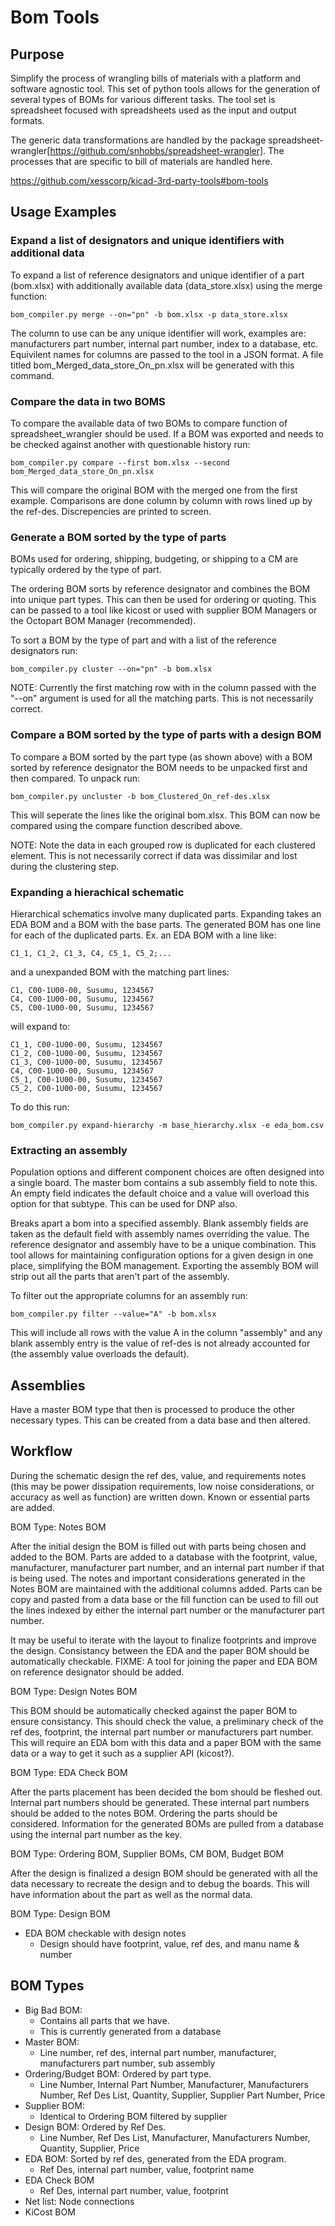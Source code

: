 # Bom Tools
## Purpose
Simplify the process of wrangling bills of materials with a platform and software agnostic tool.
This set of python tools allows for the generation of several types of BOMs for various different tasks.
The tool set is spreadsheet focused with spreadsheets used as the input and output formats.

The generic data transformations are handled by the package spreadsheet-wrangler[https://github.com/snhobbs/spreadsheet-wrangler].
The processes that are specific to bill of materials are handled here.

https://github.com/xesscorp/kicad-3rd-party-tools#bom-tools

## Usage Examples
### Expand a list of designators and unique identifiers with additional data
To expand a list of reference designators and unique identifier of a part (bom.xlsx) with
additionally available data (data_store.xlsx) using the merge function:
```
bom_compiler.py merge --on="pn" -b bom.xlsx -p data_store.xlsx
```
The column to use can be any unique identifier will work, examples are: manufacturers part number, internal part number, index to a database, etc.
Equivilent names for columns are passed to the tool in a JSON format. A file titled bom_Merged_data_store_On_pn.xlsx will be generated with this command.

### Compare the data in two BOMS
To compare the available data of two BOMs to compare function of spreadsheet_wrangler should be used. If a BOM was exported
and needs to be checked against another with questionable history run:
```
bom_compiler.py compare --first bom.xlsx --second bom_Merged_data_store_On_pn.xlsx
```
This will compare the original BOM with the merged one from the first example.
Comparisons are done column by column with rows lined up by the ref-des.
Discrepencies are printed to screen.

### Generate a BOM sorted by the type of parts
BOMs used for ordering, shipping, budgeting, or shipping to a CM are typically ordered by the type of part.

The ordering BOM sorts by reference designator and combines the BOM into unique part types.
This can then be used for ordering or quoting.
This can be passed to a tool like kicost or used with supplier BOM Managers or the Octopart BOM Manager (recommended).

To sort a BOM by the type of part and with a list of the reference designators run:
```
bom_compiler.py cluster --on="pn" -b bom.xlsx
```
NOTE: Currently the first matching row with in the column passed with the "--on" argument is used for all the matching parts. This is not necessarily correct.

### Compare a BOM sorted by the type of parts with a design BOM
To compare a BOM sorted by the part type (as shown above) with a BOM sorted by reference designator the BOM needs to be unpacked first and then compared.
To unpack run:
```
bom_compiler.py uncluster -b bom_Clustered_On_ref-des.xlsx
```
This will seperate the lines like the original bom.xlsx. This BOM can now be compared using the compare function described above.

NOTE: Note the data in each grouped row is duplicated for each clustered element. This is not necessarily correct if data was dissimilar and lost during the clustering step.

### Expanding a hierachical schematic
Hierarchical schematics involve many duplicated parts. Expanding takes an EDA BOM and a BOM with the base parts. The generated BOM has one line for each of the duplicated parts. Ex. an EDA BOM with a line like: 
```
C1_1, C1_2, C1_3, C4, C5_1, C5_2;...
```
and a unexpanded BOM with the matching part lines:
```
C1, C00-1U00-00, Susumu, 1234567
C4, C00-1U00-00, Susumu, 1234567
C5, C00-1U00-00, Susumu, 1234567
```
will expand to:
```
C1_1, C00-1U00-00, Susumu, 1234567
C1_2, C00-1U00-00, Susumu, 1234567
C1_3, C00-1U00-00, Susumu, 1234567
C4, C00-1U00-00, Susumu, 1234567
C5_1, C00-1U00-00, Susumu, 1234567
C5_2, C00-1U00-00, Susumu, 1234567
```
To do this run:
```
bom_compiler.py expand-hierarchy -m base_hierarchy.xlsx -e eda_bom.csv
```

### Extracting an assembly
Population options and different component choices are often designed into a single board. The master bom
contains a sub assembly field to note this. An empty field indicates the default choice and a value 
will overload this option for that subtype. This can be used for DNP also. 

Breaks apart a bom into a specified assembly. Blank assembly fields are taken as the default field with assembly names overriding the value. The reference designator and assembly have to be a unique combination. This tool allows for maintaining configuration options for a given design in one place, simplifying the BOM management. Exporting the assembly BOM will strip out all the parts that aren't part of the assembly.


To filter out the appropriate columns for an assembly run: 
```
bom_compiler.py filter --value="A" -b bom.xlsx
```
This will include all rows with the value A in the column "assembly" and any blank assembly entry is the value of ref-des is not already accounted for (the assembly value overloads the default).

## Assemblies
Have a master BOM type that then is processed to produce the other necessary types. This can be created from a data base and then altered.

## Workflow
During the schematic design the ref des, value, and requirements notes (this may be power dissipation requirements, low noise considerations, or accuracy as well as function) are written down. Known or essential parts are added. 

BOM Type: Notes BOM

After the initial design the BOM is filled out with parts being chosen and added to the BOM. Parts are added to a database with the footprint, value, 
manufacturer, manufacturer part number, and an internal part number if that is being used. 
The notes and important considerations generated in the Notes BOM are maintained with the additional columns added.
Parts can be copy and pasted from a data base or the fill function can be used to fill out the lines indexed by either the internal part number or the manufacturer part number.

It may be useful to iterate with the layout to finalize footprints and improve the design. Consistancy between the EDA and the paper BOM
should be automatically checkable. FIXME: A tool for joining the paper and EDA BOM on reference designator should be added.


BOM Type: Design Notes BOM

This BOM should be automatically checked against the paper BOM to ensure consistancy. This should check the value,
a preliminary check of the ref des, footprint, the internal part number or manufacturers part number. This will require an
EDA bom with this data and a paper BOM with the same data or a way to get it such as a supplier API (kicost?).

BOM Type: EDA Check BOM

After the parts placement has been decided the bom should be fleshed out. Internal part numbers should be 
generated. These internal part numbers should be added to the notes BOM. Ordering the parts should be considered.
Information for the generated BOMs are pulled from a database using the internal part number as the key.

BOM Type: Ordering BOM, Supplier BOMs, CM BOM, Budget BOM 

After the design is finalized a design BOM should be generated with all the data necessary to recreate the design and to debug the boards.
This will have information about the part as well as the normal data.

BOM Type: Design BOM

- EDA BOM checkable with design notes
  - Design should have footprint, value, ref des, and manu name & number


## BOM Types
- Big Bad BOM:
  - Contains all parts that we have.
  - This is currently generated from a database
- Master BOM:
  - Line number, ref des, internal part number, manufacturer, manufacturers part number, sub assembly
- Ordering/Budget BOM: Ordered by part type.
  - Line Number, Internal Part Number, Manufacturer, Manufacturers Number, Ref Des List, Quantity, Supplier, Supplier Part Number, Price
- Supplier BOM:
  - Identical to Ordering BOM filtered by supplier
- Design BOM: Ordered by Ref Des.
  - Line Number, Ref Des List, Manufacturer, Manufacturers Number, Quantity, Supplier, Price
- EDA BOM: Sorted by ref des, generated from the EDA program.
  - Ref Des, internal part number, value, footprint name
- EDA Check BOM
  - Ref Des, internal part number, value, footprint
- Net list: Node connections
- KiCost BOM


